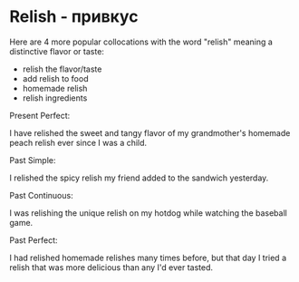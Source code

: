 # Relish - привкус

Here are 4 more popular collocations with the word "relish" meaning a distinctive flavor or taste:

- relish the flavor/taste
- add relish to food
- homemade relish
- relish ingredients

Present Perfect:

I have relished the sweet and tangy flavor of my grandmother's homemade peach relish ever since I was a child.

Past Simple:

I relished the spicy relish my friend added to the sandwich yesterday.

Past Continuous:

I was relishing the unique relish on my hotdog while watching the baseball game.

Past Perfect:

I had relished homemade relishes many times before, but that day I tried a relish that was more delicious than any I'd ever tasted.

